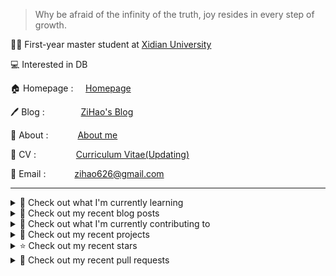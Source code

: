 > Why be afraid of the infinity of the truth, joy resides in every step of growth.

🧑‍🎓 First-year master student at [Xidian University](https://www.xidian.edu.cn/)

💻 Interested in DB

🏠 Homepage : &nbsp;&nbsp;&nbsp;&nbsp;[Homepage](https://zihao256.github.io/ZiHao256.com/)

🖊️ Blog : &nbsp;&nbsp;&nbsp;&emsp;&emsp;&emsp;[ZiHao's Blog](https://zihao256.github.io/)

👤 About : &nbsp;&nbsp;&ensp;&emsp;&emsp;[About me](https://zihao256.github.io/about/)

📄 CV : &nbsp;&emsp;&emsp;&emsp;&emsp;[Curriculum Vitae(Updating)](https://zihao256.github.io/ZiHao256.com/Awesome_CV.pdf)

📮 Email : &emsp;&emsp;&emsp;[zihao626@gmail.com](mailto:zihao626@gmail.com)

---
<details>
<summary>
📓 Check out what I'm currently learning
</summary>

- [ ] CMU15-445(2023FALL)

  - [X] [Project#0: C++ Primer](https://zihao256.github.io/p/6fa5e9a2.html)
  - [X] Homework#1: SQL
  - [X] [Project#1: Buffer Pool Manager](https://zihao256.github.io/p/1c228cd6.html)
  - [X] Homework#2: Storage & Indexes

</details>

<details>
<summary>
📜 Check out my recent blog posts
</summary>

- [Extendible Hash Table](https://zihao256.github.io/p/76b71367.html) (today)
- [Project#1: Buffer Pool](https://zihao256.github.io/p/1c228cd6.html) (3 weeks ago)
- [Project#0: C&#43;&#43; Primer](https://zihao256.github.io/p/6fa5e9a2.html) (4 weeks ago)
- [Paper Reading: TECCD: A Tree Embedding Approach for Code Clone Detection](https://zihao256.github.io/p/42c77a0c.html) (5 months ago)
- [Git](https://zihao256.github.io/p/69c3279c.html) (5 months ago)
</details>

<details>
<summary>
👷 Check out what I'm currently contributing to
</summary>

- [ZiHao256/Gallery](https://github.com/ZiHao256/Gallery) - 图床，存储博客上的图片 (2 weeks ago)
- [ZiHao256/ZiHao256.github.io](https://github.com/ZiHao256/ZiHao256.github.io) -  (2 weeks ago)
- [ZiHao256/ZiHao256.com](https://github.com/ZiHao256/ZiHao256.com) - Alex Ma&#39;s Profile (3 weeks ago)
- [ZiHao256/Project_TravelBooking](https://github.com/ZiHao256/Project_TravelBooking) -  (5 months ago)
- [ZiHao256/BookManagementSystem](https://github.com/ZiHao256/BookManagementSystem) - XDU 3rd_term 程序设计实训 (5 months ago)
</details>

<details>
<summary>
🌱 Check out my recent projects
</summary>

- [ZiHao256/BookManagementSystem](https://github.com/ZiHao256/BookManagementSystem) - XDU 3rd_term 程序设计实训
- [ZiHao256/Gallery](https://github.com/ZiHao256/Gallery) - 图床，存储博客上的图片
- [ZiHao256/Code](https://github.com/ZiHao256/Code) - Rust exercises
- [ZiHao256/LabofCompiling](https://github.com/ZiHao256/LabofCompiling) - XDU lab
- [ZiHao256/vue_travelbooking](https://github.com/ZiHao256/vue_travelbooking) - 
</details>

<details>
<summary>
⭐ Check out my recent stars
</summary>

- [TsinghuaDatabaseGroup/AIDB](https://github.com/TsinghuaDatabaseGroup/AIDB) - ai4db and db4ai work (today)
- [conanhujinming/tips_for_interview](https://github.com/conanhujinming/tips_for_interview) - 我的一些面试心得；自学CS历程分享；找工作求职经验分享 (today)
- [shengyp/doing_the_PhD](https://github.com/shengyp/doing_the_PhD) -  (today)
- [Cyan4973/xxHash](https://github.com/Cyan4973/xxHash) - Extremely fast non-cryptographic hash algorithm (2 days ago)
- [MuiseDestiny/zotero-gpt](https://github.com/MuiseDestiny/zotero-gpt) - GPT Meet Zotero. (1 week ago)
</details>

<details>
<summary>
🔨 Check out my recent pull requests
</summary>

- [Fix the typo in the class TASK declaration in task.h: TASKS -&gt; TASK](https://github.com/yongwen/columbia/pull/3) on [yongwen/columbia](https://github.com/yongwen/columbia) (6 months ago)
- [Login](https://github.com/ZiHao256/vue_travelbooking/pull/1) on [ZiHao256/vue_travelbooking](https://github.com/ZiHao256/vue_travelbooking) (2 years ago)
</details>

